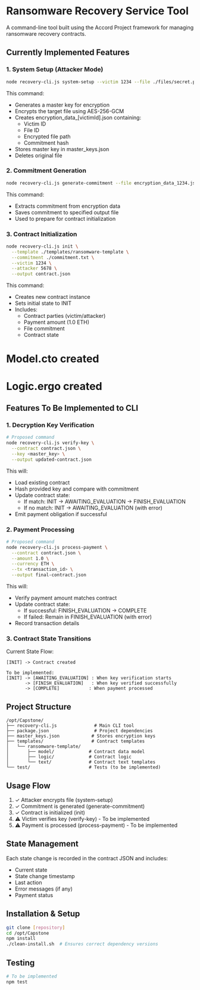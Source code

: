 # Ransomware Recovery Service Tool

A command-line tool built using the Accord Project framework for managing ransomware recovery contracts.

## Currently Implemented Features

### 1. System Setup (Attacker Mode)
```bash
node recovery-cli.js system-setup --victim 1234 --file ./files/secret.pem
```
This command:
- Generates a master key for encryption
- Encrypts the target file using AES-256-GCM
- Creates encryption_data_[victimId].json containing:
  - Victim ID
  - File ID
  - Encrypted file path
  - Commitment hash
- Stores master key in master_keys.json
- Deletes original file

### 2. Commitment Generation
```bash
node recovery-cli.js generate-commitment --file encryption_data_1234.json --output commitment.txt
```
This command:
- Extracts commitment from encryption data
- Saves commitment to specified output file
- Used to prepare for contract initialization

### 3. Contract Initialization
```bash
node recovery-cli.js init \
  --template ./templates/ransomware-template \
  --commitment ./commitment.txt \
  --victim 1234 \
  --attacker 5678 \
  --output contract.json
```

This command:
- Creates new contract instance
- Sets initial state to INIT
- Includes:
  - Contract parties (victim/attacker)
  - Payment amount (1.0 ETH)
  - File commitment
  - Contract state
# Model.cto created
# Logic.ergo created

## Features To Be Implemented to CLI

### 1. Decryption Key Verification
```bash
# Proposed command
node recovery-cli.js verify-key \
  --contract contract.json \
  --key <master_key> \
  --output updated-contract.json
```
This will:
- Load existing contract
- Hash provided key and compare with commitment
- Update contract state:
  - If match: INIT -> AWAITING_EVALUATION -> FINISH_EVALUATION
  - If no match: INIT -> AWAITING_EVALUATION (with error)
- Emit payment obligation if successful

### 2. Payment Processing
```bash
# Proposed command
node recovery-cli.js process-payment \
  --contract contract.json \
  --amount 1.0 \
  --currency ETH \
  --tx <transaction_id> \
  --output final-contract.json
```
This will:
- Verify payment amount matches contract
- Update contract state:
  - If successful: FINISH_EVALUATION -> COMPLETE
  - If failed: Remain in FINISH_EVALUATION (with error)
- Record transaction details

### 3. Contract State Transitions

Current State Flow:
```
[INIT] -> Contract created

To be implemented:
[INIT] -> [AWAITING_EVALUATION] : When key verification starts
       -> [FINISH_EVALUATION]   : When key verified successfully
       -> [COMPLETE]           : When payment processed
```

## Project Structure
```
/opt/Capstone/
├── recovery-cli.js              # Main CLI tool
├── package.json                 # Project dependencies
├── master_keys.json            # Stores encryption keys
├── templates/                  # Contract templates
│   └── ransomware-template/    
│       ├── model/             # Contract data model
│       ├── logic/             # Contract logic
│       └── text/              # Contract text templates
└── test/                      # Tests (to be implemented)
```

## Usage Flow
1. ✓ Attacker encrypts file (system-setup)
2. ✓ Commitment is generated (generate-commitment)
3. ✓ Contract is initialized (init)
4. ⚠️ Victim verifies key (verify-key) - To be implemented
5. ⚠️ Payment is processed (process-payment) - To be implemented

## State Management
Each state change is recorded in the contract JSON and includes:
- Current state
- State change timestamp
- Last action
- Error messages (if any)
- Payment status

## Installation & Setup
```bash
git clone [repository]
cd /opt/Capstone
npm install
./clean-install.sh  # Ensures correct dependency versions
```

## Testing
```bash
# To be implemented
npm test
```
